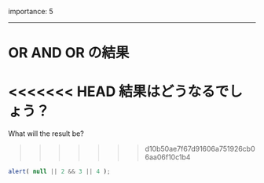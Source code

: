 importance: 5

---

# OR AND OR の結果

<<<<<<< HEAD
結果はどうなるでしょう？
=======
What will the result be?
>>>>>>> d10b50ae7f67d91606a751926cb06aa06f10c1b4

```js
alert( null || 2 && 3 || 4 );
```
